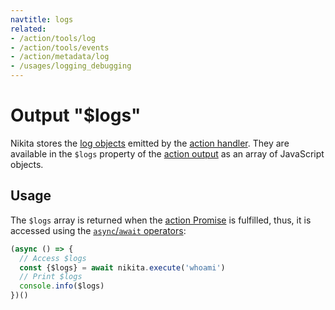 ```yaml
---
navtitle: logs
related:
- /action/tools/log
- /action/tools/events
- /action/metadata/log
- /usages/logging_debugging
---
```


# Output "$logs"

Nikita stores the [log objects](/current/action/tools/log) emitted by the [action handler](/current/action/handler). They are available in the `$logs` property of the [action output](/current/action/output) as an array of JavaScript objects.

## Usage

The `$logs` array is returned when the [action Promise](/current/usages/promise) is fulfilled, thus, it is accessed using the [`async`/`await` operators](https://nodejs.dev/learn/modern-asynchronous-javascript-with-async-and-await):

```js
(async () => {
  // Access $logs
  const {$logs} = await nikita.execute('whoami')
  // Print $logs
  console.info($logs)
})()
```
